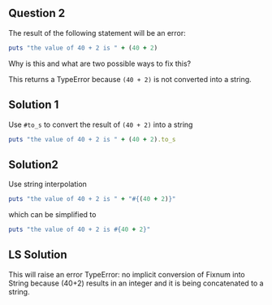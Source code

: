 Question 2
---

The result of the following statement will be an error:

```ruby
puts "the value of 40 + 2 is " + (40 + 2)
```

Why is this and what are two possible ways to fix this?

This returns a TypeError because `(40 + 2)` is not converted into a string. 

Solution 1 
---
Use `#to_s` to convert the result of `(40 + 2)` into a string

```Ruby
puts "the value of 40 + 2 is " + (40 + 2).to_s
```

Solution2 
---
Use string interpolation

```Ruby
puts "the value of 40 + 2 is " + "#{(40 + 2)}"
```

which can be simplified to

```Ruby
puts "the value of 40 + 2 is #{40 + 2}"
```

LS Solution
---
This will raise an error TypeError: no implicit conversion of Fixnum into String because (40+2) results in an integer and it is being concatenated to a string.
